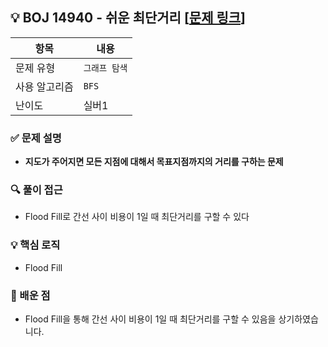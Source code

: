 ## 💡 BOJ 14940 - 쉬운 최단거리 [[문제 링크](https://www.acmicpc.net/problem/14940)]

| 항목 | 내용 |
|------|------|
| 문제 유형 | `그래프 탐색` |
| 사용 알고리즘 | `BFS` |
| 난이도 | 실버1 |

### ✅ 문제 설명
- **지도가 주어지면 모든 지점에 대해서 목표지점까지의 거리를 구하는 문제**

### 🔍 풀이 접근
- Flood Fill로 간선 사이 비용이 1일 때 최단거리를 구할 수 있다

### 💡 핵심 로직
- Flood Fill

### 📌 배운 점
- Flood Fill을 통해 간선 사이 비용이 1일 때 최단거리를 구할 수 있음을 상기하였습니다.